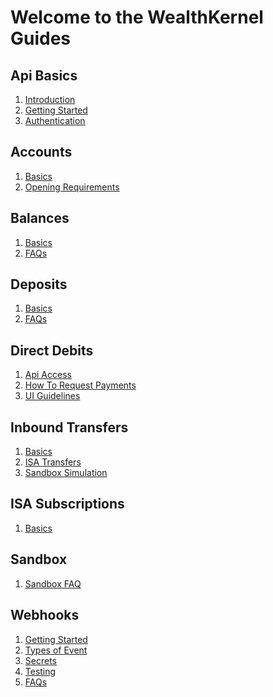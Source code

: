 # Welcome to the WealthKernel Guides

## Api Basics
1. <a href="/docs/api/docs/help/Introduction.md">Introduction</a>
2. <a href="/docs/api/docs/help/GettingStarted.md">Getting Started</a>
3. <a href="/docs/api/docs/help/Authentication.md">Authentication</a>

## Accounts
1. [Basics](./accounts/Basics.md)
2. [Opening Requirements](./accounts/Opening-Requirements.md)

## Balances
1. [Basics](./balances/Basics.md)
2. [FAQs](./balances/FAQs.md)

## Deposits
1. [Basics](./deposits/Basics.md)
2. [FAQs](./deposits/FAQs.md)

## Direct Debits
1. [Api Access](./direct-debits/Api-Access.md)
2. [How To Request Payments](./direct-debits/How-To-Request-Payments.md)
3. [UI Guidelines](./direct-debits/UI-Guidelines.md)

## Inbound Transfers
1. [Basics](./inbound-transfers/Basics.md)
2. [ISA Transfers](./inbound-transfers/ISA-Transfers.md)
3. [Sandbox Simulation](./inbound-transfers/Sandbox-Simulation.md)

## ISA Subscriptions
1. [Basics](./isa-subscriptions/Basics.md)

## Sandbox
1. [Sandbox FAQ](./sandbox/Sandbox-FAQ.md)

## Webhooks
1. [Getting Started](./webhooks/Getting-Started.md)
2. [Types of Event](./webhooks/Event-Types.md)
3. [Secrets](./webhooks/Secrets.md)
4. [Testing](./webhooks/Testing.md)
5. [FAQs](./webhooks/FAQs.md)
